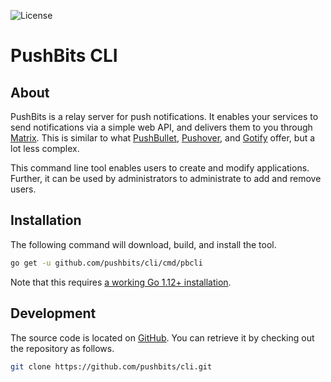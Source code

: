 ![License](https://img.shields.io/github/license/pushbits/cli)

# PushBits CLI

## About

PushBits is a relay server for push notifications.
It enables your services to send notifications via a simple web API, and delivers them to you through [Matrix](https://matrix.org/).
This is similar to what [PushBullet](https://www.pushbullet.com/), [Pushover](https://pushover.net/), and [Gotify](https://gotify.net/) offer, but a lot less complex.

This command line tool enables users to create and modify applications.
Further, it can be used by administrators to administrate to add and remove users.

## Installation

The following command will download, build, and install the tool.

```bash
go get -u github.com/pushbits/cli/cmd/pbcli
```

Note that this requires [a working Go 1.12+ installation](https://golang.org/doc/install).

## Development

The source code is located on [GitHub](https://github.com/pushbits/cli).
You can retrieve it by checking out the repository as follows.

```bash
git clone https://github.com/pushbits/cli.git
```
